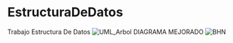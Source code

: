 # EstructuraDeDatos
Trabajo Estructura De Datos
![UML_Arbol](https://github.com/WagnerBalcazar/EstructuraDeDatos/assets/166561281/8ff80024-1fe0-49a1-ac72-a63c1fcea74f)
DIAGRAMA MEJORADO
![BHN](https://github.com/WagnerBalcazar/EstructuraDeDatos/assets/166561281/139a78d3-09a4-4806-923e-38544fc1addf)
